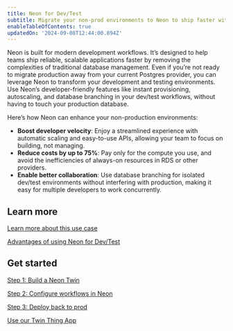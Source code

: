 ```yaml
---
title: Neon for Dev/Test
subtitle: Migrate your non-prod environments to Neon to ship faster with up to 75% lower costs
enableTableOfContents: true
updatedOn: '2024-09-08T12:44:00.894Z'
---
```


Neon is built for modern development workflows. It’s designed to help teams ship reliable, scalable applications faster by removing the complexities of traditional database management. Even if you’re not ready to migrate production away from your current Postgres provider, you can leverage Neon to transform your development and testing environments. Use Neon’s developer-friendly features like instant provisioning, autoscaling, and database branching in your dev/test workflows, without having to touch your production database.

Here’s how Neon can enhance your non-production environments:

- **Boost developer velocity**: Enjoy a streamlined experience with automatic scaling and easy-to-use APIs, allowing your team to focus on building, not managing.
- **Reduce costs by up to 75%**: Pay only for the compute you use, and avoid the inefficiencies of always-on resources in RDS or other providers.
- **Enable better collaboration**: Use database branching for isolated dev/test environments without interfering with production, making it easy for multiple developers to work concurrently.

## Learn more

<DetailIconCards>

<a href="/docs/use-cases/about-dev-test" description="Learn more about how you can ship faster by running your non-prod environments on Neon" icon="gui">Learn more about this use case</a>

<a href="/docs/use-cases/tbd" description="Learn how building on Neon can speed up your team's time-to-launch" icon="chart-bar">Advantages of using Neon for Dev/Test</a>

</DetailIconCards>

## Get started

<DetailIconCards>

<a href="https://neon.tech/blog/optimizing-dev-environments-in-aws-rds-with-neon-postgres-part-ii-using-github-actions-to-mirror-rds-in-neon" description="Learn how to sync your dataset in Neon nightly with your main environment" icon="database">Step 1: Build a Neon Twin</a>

<a href="https://neon.tech/dev-for-rds" description="Create isolated dev/testing branches for your team, integrate with CI/CD, ..." icon="openai">Step 2: Configure workflows in Neon</a>

<a href="/https://neon.tech/dev-for-rds" description="Learn how to track data and schema changes in Neon and deploy them back to production" icon="filter">Step 3: Deploy back to prod</a>

<a href="https://neon.tech/dev-for-rds#github-action-builder" description="This app shows how to set up Neon for a Dev/Test workflow with GitHub Actions" icon="import">Use our Twin Thing App</a>

</DetailIconCards>
